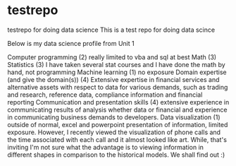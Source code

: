 # testrepo
testrepo for doing data science
This is a test repo for doing data scince

Below is my data science profile from Unit 1

Computer programming (2) really limited to vba and sql at best Math (3) Statistics (3) I have taken several stat courses and I have done the math by hand, not programming Machine learning (1) no exposure Domain expertise (and give the domain(s)) (4) Extensive expertise in financial services and alternative assets with respect to data for various demands, such as trading and research, reference data, compliance information and financial reporting Communication and presentation skills (4) extensive experience in communicating results of analysis whether data or financial and experience in communicating business demands to developers. Data visualization (1) outside of normal, excel and powerpoint presentation of information, limited exposure. However, I recently viewed the visualization of phone calls and the time associated with each call and it almost looked like art. While, that's inviting I'm not sure what the advantage is to viewing information in different shapes in comparison to the historical models. We shall find out :)
